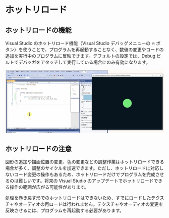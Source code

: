 # ホットリロード

## ホットリロードの機能
Visual Studio のホットリロード機能（Visual Studio デバッグメニューの 🔥 ボタン）を使うことで、プログラムを再起動することなく、数値の変更やコードの追加を実行中のプログラムに反映できます。デフォルトの設定では、Debug ビルトでデバッガをアタッチして実行している場合にのみ有効になります。

![](https://raw.githubusercontent.com/Siv3D/siv3d.site.resource/main/v7/tools/hot-reload.gif)

## ホットリロードの注意
図形の追加や描画位置の変更、色の変更などの調整作業はホットリロードできる場合が多く、調整のサイクルを加速できます。ただし、ホットリロードに対応しないコード変更の操作もあるため、ホットリロードだけでプログラムを完成させるのは難しいです。将来の Visual Studio のアップデートでホットリロードできる操作の範囲が広がる可能性があります。

処理を巻き戻す形でのホットリロードはできないため、すでにロードしたテクスチャやオーディオの再ロードは行われません。テクスチャやオーディオの変更を反映させるには、プログラムを再起動する必要があります。
